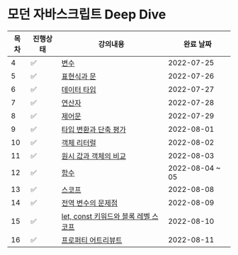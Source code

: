 # 모던 자바스크립트 Deep Dive

| 목차 | 진행상태           | 강의내용                                                                                                                                                                                | 완료 날짜       |
| ---- | ------------------ | --------------------------------------------------------------------------------------------------------------------------------------------------------------------------------------- | --------------- |
| 4    | :white_check_mark: | [변수](/04%EC%9E%A5%20%EB%B3%80%EC%88%98.md)                                                                                                                                            | 2022-07-25      |
| 5    | :white_check_mark: | [표현식과 문](/05%EC%9E%A5%20%ED%91%9C%ED%98%84%EC%8B%9D%EA%B3%BC%20%EB%AC%B8.md)                                                                                                       | 2022-07-26      |
| 6    | :white_check_mark: | [데이터 타입](/06%EC%9E%A5%20%EB%8D%B0%EC%9D%B4%ED%84%B0%ED%83%80%EC%9E%85.md)                                                                                                          | 2022-07-27      |
| 7    | :white_check_mark: | [연산자](/07%EC%9E%A5%20%EC%97%B0%EC%82%B0%EC%9E%90.md)                                                                                                                                 | 2022-07-28      |
| 8    | :white_check_mark: | [제어문](/08%EC%9E%A5%20%EC%A0%9C%EC%96%B4%EB%AC%B8.md)                                                                                                                                 | 2022-07-29      |
| 9    | :white_check_mark: | [타입 변환과 단축 평가](/09%EC%9E%A5%20%ED%83%80%EC%9E%85%EB%B3%80%ED%99%98%EA%B3%BC%20%EB%8B%A8%EC%B6%95%20%ED%8F%89%EA%B0%80.md)                                                      | 2022-08-01      |
| 10   | :white_check_mark: | [객체 리터럴](/10%EC%9E%A5%20%EA%B0%9D%EC%B2%B4%20%EB%A6%AC%ED%84%B0%EB%9F%B4.md)                                                                                                       | 2022-08-02      |
| 11   | :white_check_mark: | [원시 값과 객체의 비교](/11%EC%9E%A5%20%EC%9B%90%EC%8B%9C%20%EA%B0%92%EA%B3%BC%20%EA%B0%9D%EC%B2%B4%EC%9D%98%20%EB%B9%84%EA%B5%90.md)                                                   | 2022-08-03      |
| 12   | :white_check_mark: | [함수](/12%EC%9E%A5%20%ED%95%A8%EC%88%98.md)                                                                                                                                            | 2022-08-04 ~ 05 |
| 13   | :white_check_mark: | [스코프](/13%EC%9E%A5%20%EC%8A%A4%EC%BD%94%ED%94%84.md)                                                                                                                                 | 2022-08-08      |
| 14   | :white_check_mark: | [전역 변수의 문제점](/14%EC%9E%A5%20%EC%A0%84%EC%97%AD%20%EB%B3%80%EC%88%98%EC%9D%98%20%EB%AC%B8%EC%A0%9C%EC%A0%90.md)                                                                  | 2022-08-09      |
| 15   | :white_check_mark: | [let, const 키워드와 블록 레벨 스코프](/15%EC%9E%A5%20let%2C%20const%20%ED%82%A4%EC%9B%8C%EB%93%9C%EC%99%80%20%EB%B8%94%EB%A1%9D%20%EB%A0%88%EB%B2%A8%20%EC%8A%A4%EC%BD%94%ED%94%84.md) | 2022-08-10      |
| 16   | :white_check_mark: | [프로퍼티 어트리뷰트](/16%EC%9E%A5%20%ED%94%84%EB%A1%9C%ED%8D%BC%ED%8B%B0%20%EC%96%B4%ED%8A%B8%EB%A6%AC%EB%B7%B0%ED%8A%B8.md)                                                           | 2022-08-11      |
